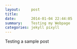 ```yaml
---
layout:     post
title:      
date:       2014-01-04 22:44:05
summary:    Testing my Webpage
categories: jekyll pixyll
---
```


Testing a sample post
